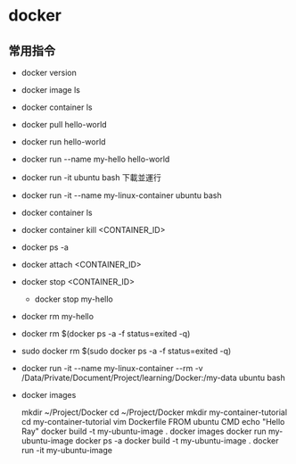 docker
======

常用指令
-------
* docker version
* docker image ls
* docker container ls
* docker pull hello-world

* docker run hello-world
* docker run --name my-hello hello-world

* docker run -it ubuntu bash 
  下載並運行

* docker run -it --name my-linux-container ubuntu bash

* docker container ls
* docker container kill <CONTAINER_ID>

* docker ps -a

* docker attach <CONTAINER_ID>

* docker stop <CONTAINER_ID>
  - docker stop my-hello

* docker rm my-hello
* docker rm $(docker ps -a -f status=exited -q)
* sudo docker rm $(sudo docker ps -a -f status=exited -q)


* docker run -it --name my-linux-container --rm -v /Data/Private/Document/Project/learning/Docker:/my-data ubuntu bash

* docker images

	mkdir ~/Project/Docker
	cd ~/Project/Docker
	mkdir my-container-tutorial 
	cd my-container-tutorial
	vim Dockerfile
	FROM ubuntu
	CMD echo "Hello Ray"
	docker build -t my-ubuntu-image .
	docker images
	docker run my-ubuntu-image
	docker ps -a
	docker build -t my-ubuntu-image .
	docker run -it my-ubuntu-image


